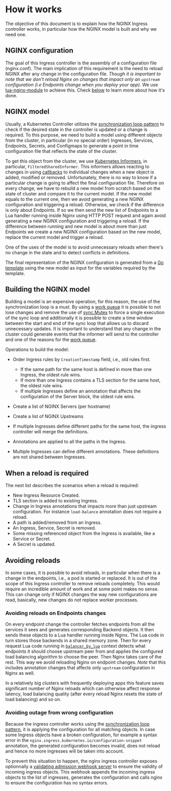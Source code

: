 # How it works

The objective of this document is to explain how the NGINX Ingress controller works, in particular how the NGINX model is built and why we need one.

## NGINX configuration

The goal of this Ingress controller is the assembly of a configuration file (nginx.conf). The main implication of this requirement is the need to reload NGINX after any change in the configuration file. _Though it is important to note that we don't reload Nginx on changes that impact only an `upstream` configuration (i.e Endpoints change when you deploy your app)_. We use [lua-nginx-module](https://github.com/openresty/lua-nginx-module) to achieve this. Check [below](#avoiding-reloads-on-endpoints-changes) to learn more about how it's done.

## NGINX model

Usually, a Kubernetes Controller utilizes the [synchronization loop pattern][1] to check if the desired state in the controller is updated or a change is required. To this purpose, we need to build a model using different objects from the cluster, in particular (in no special order) Ingresses, Services, Endpoints, Secrets, and Configmaps to generate a point in time configuration file that reflects the state of the cluster.

To get this object from the cluster, we use [Kubernetes Informers][2], in particular, `FilteredSharedInformer`. This informers allows reacting to changes in using [callbacks][3] to individual changes when a new object is added, modified or removed. Unfortunately, there is no way to know if a particular change is going to affect the final configuration file. Therefore on every change, we have to rebuild a new model from scratch based on the state of cluster and compare it to the current model. If the new model equals to the current one, then we avoid generating a new NGINX configuration and triggering a reload. Otherwise, we check if the difference is only about Endpoints. If so we then send the new list of Endpoints to a Lua handler running inside Nginx using HTTP POST request and again avoid generating a new NGINX configuration and triggering a reload. If the difference between running and new model is about more than just Endpoints we create a new NGINX configuration based on the new model, replace the current model and trigger a reload.

One of the uses of the model is to avoid unnecessary reloads when there's no change in the state and to detect conflicts in definitions.

The final representation of the NGINX configuration is generated from a [Go template][6] using the new model as input for the variables required by the template.

## Building the NGINX model

Building a model is an expensive operation, for this reason, the use of the synchronization loop is a must. By using a [work queue][4] it is possible to not lose changes and remove the use of [sync.Mutex][5] to force a single execution of the sync loop and additionally it is possible to create a time window between the start and end of the sync loop that allows us to discard unnecessary updates. It is important to understand that any change in the cluster could generate events that the informer will send to the controller and one of the reasons for the [work queue][4].

Operations to build the model:

- Order Ingress rules by `CreationTimestamp` field, i.e., old rules first.

  - If the same path for the same host is defined in more than one Ingress, the oldest rule wins.
  - If more than one Ingress contains a TLS section for the same host, the oldest rule wins.
  - If multiple Ingresses define an annotation that affects the configuration of the Server block, the oldest rule wins.

- Create a list of NGINX Servers (per hostname)
- Create a list of NGINX Upstreams
- If multiple Ingresses define different paths for the same host, the ingress controller will merge the definitions.
- Annotations are applied to all the paths in the Ingress.
- Multiple Ingresses can define different annotations. These definitions are not shared between Ingresses.

## When a reload is required

The next list describes the scenarios when a reload is required:

- New Ingress Resource Created.
- TLS section is added to existing Ingress.
- Change in Ingress annotations that impacts more than just upstream configuration. For instance `load-balance` annotation does not require a reload.
- A path is added/removed from an Ingress.
- An Ingress, Service, Secret is removed.
- Some missing referenced object from the Ingress is available, like a Service or Secret.
- A Secret is updated.

## Avoiding reloads

In some cases, it is possible to avoid reloads, in particular when there is a change in the endpoints, i.e., a pod is started or replaced. It is out of the scope of this Ingress controller to remove reloads completely. This would require an incredible amount of work and at some point makes no sense. This can change only if NGINX changes the way new configurations are read, basically, new changes do not replace worker processes.

### Avoiding reloads on Endpoints changes

On every endpoint change the controller fetches endpoints from all the services it sees and generates corresponding Backend objects. It then sends these objects to a Lua handler running inside Nginx. The Lua code in turn stores those backends in a shared memory zone. Then for every request Lua code running in [`balancer_by_lua`](https://github.com/openresty/lua-resty-core/blob/master/lib/ngx/balancer.md) context detects what endpoints it should choose upstream peer from and applies the configured load balancing algorithm to choose the peer. Then Nginx takes care of the rest. This way we avoid reloading Nginx on endpoint changes. _Note_ that this includes annotation changes that affects only `upstream` configuration in Nginx as well.

In a relatively big clusters with frequently deploying apps this feature saves significant number of Nginx reloads which can otherwise affect response latency, load balancing quality (after every reload Nginx resets the state of load balancing) and so on.

### Avoiding outage from wrong configuration

Because the ingress controller works using the [synchronization loop pattern](https://coreos.com/kubernetes/docs/latest/replication-controller.html#the-reconciliation-loop-in-detail), it is applying the configuration for all matching objects. In case some Ingress objects have a broken configuration, for example a syntax error in the `nginx.ingress.kubernetes.io/configuration-snippet` annotation, the generated configuration becomes invalid, does not reload and hence no more ingresses will be taken into account.

To prevent this situation to happen, the nginx ingress controller exposes optionnally a [validating admission webhook server][8] to ensure the validity of incoming ingress objects.
This webhook appends the incoming ingress objects to the list of ingresses, generates the configuration and calls nginx to ensure the configuration has no syntax errors.

[0]: https://github.com/openresty/lua-nginx-module/pull/1259
[1]: https://coreos.com/kubernetes/docs/latest/replication-controller.html#the-reconciliation-loop-in-detail
[2]: https://godoc.org/k8s.io/client-go/informers#NewFilteredSharedInformerFactory
[3]: https://godoc.org/k8s.io/client-go/tools/cache#ResourceEventHandlerFuncs
[4]: https://github.com/kubernetes/ingress-nginx/blob/master/internal/task/queue.go#L38
[5]: https://golang.org/pkg/sync/#Mutex
[6]: https://github.com/kubernetes/ingress-nginx/blob/master/rootfs/etc/nginx/template/nginx.tmpl
[7]: http://nginx.org/en/docs/beginners_guide.html#control
[8]: https://kubernetes.io/docs/reference/access-authn-authz/admission-controllers/#validatingadmissionwebhook
